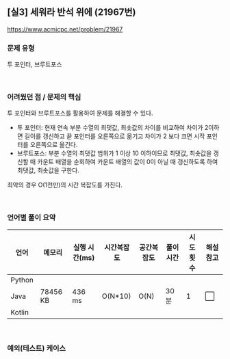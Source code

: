 ## [실3] 세워라 반석 위에 (21967번)

https://www.acmicpc.net/problem/21967

### 문제 유형

투 포인터, 브루트포스

<br>

### 어려웠던 점 / 문제의 핵심

투 포인터와 브루트포스를 활용하여 문제를 해결할 수 있다.

- 투 포인터: 현재 연속 부분 수열의 최댓값, 최솟값의 차이를 비교하여 차이가 2이하면 길이를 갱신하고 끝 포인터를 오른쪽으로 옮기고 차이가 2 보다 크면 시작 포인터를 오른쪽으로 옮긴다.
- 브루트포스: 부분 수열의 최댓값 범위가 1 이상 10 이하이므로 최댓값, 최솟값을 갱신할 때 카운트 배열을 순회하여 카운트 배열의 값이 0이 아닐 때 갱신하도록 하여 최댓값, 최솟값을 구한다.

최악의 경우 O(1천만)의 시간 복잡도를 가진다.

<br>

### 언어별 풀이 요약

| 언어   | 메모리   | 실행 시간(ms) | 시간복잡도 | 공간복잡도 | 풀이 시간 | 시도 횟수 | 해설 참고            |
| ------ | -------- | ------------- | ---------- | ---------- | --------- | --------- | -------------------- |
| Python |          |               |            |            |           |           |                      |
| Java   | 78456 KB | 436 ms        | O(N*10)    | O(N)       | 30분      | 1         | :white_large_square: |
| Kotlin |          |               |            |            |           |           |                      |

<br>

### 예외(테스트) 케이스

```
```

